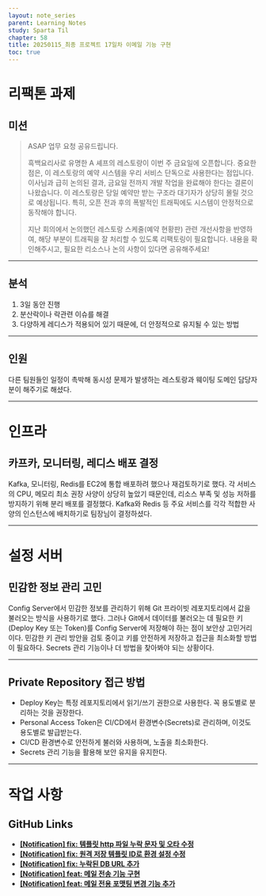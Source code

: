 ```yaml
---
layout: note_series
parent: Learning Notes
study: Sparta Til
chapter: 58
title: 20250115_최종 프로젝트 17일차 이메일 기능 구현
toc: true
---
```


# 리팩톤 과제
## 미션

> ASAP 업무 요청 공유드립니다.
> 
> 흑백요리사로 유명한 A 셰프의 레스토랑이 이번 주 금요일에 오픈합니다. 중요한 점은, 이 레스토랑의 예약 시스템을 우리 서비스 단독으로 사용한다는 점입니다.
> 이사님과 급히 논의된 결과, 금요일 전까지 개발 작업을 완료해야 한다는 결론이 나왔습니다.
> 이 레스토랑은 당일 예약만 받는 구조라 대기자가 상당히 몰릴 것으로 예상됩니다. 특히, 오픈 전과 후의 폭발적인 트래픽에도 시스템이 안정적으로 동작해야 합니다.
> 
> 지난 회의에서 논의했던 레스토랑 스케줄(예약 현황판) 관련 개선사항을 반영하여, 해당 부분이 트래픽을 잘 처리할 수 있도록 리팩토링이 필요합니다. 내용을 확인해주시고, 필요한 리소스나 논의 사항이 있다면 공유해주세요!

--- 

## 분석
1. 3일 동안 진행
2. 분산락이나 락관련 이슈를 해결 
3. 다양하게 레디스가 적용되어 있기 때문에, 더 안정적으로 유지될 수 있는 방법

---

## 인원
다른 팀원들인 일정이 촉박해 동시성 문제가 발생하는 
레스토랑과 웨이팅 도메인 담당자 분이 해주기로 해셨다.

---

# 인프라
## 카프카, 모니터링, 레디스 배포 결정
Kafka, 모니터링, Redis를 EC2에 통합 배포하려 했으나 재검토하기로 했다.
각 서비스의 CPU, 메모리 최소 권장 사양이 상당히 높았기 때문인데,
리소스 부족 및 성능 저하를 방지하기 위해 분리 배포를 결정했다.
Kafka와 Redis 등 주요 서비스를 각각 적합한 사양의 인스턴스에 배치하기로 팀장님이 결정하셨다.

---

# 설정 서버
## 민감한 정보 관리 고민
Config Server에서 민감한 정보를 관리하기 위해 Git 프라이빗 레포지토리에서 값을 불러오는 방식을 사용하기로 했다.
그러나 Git에서 데이터를 불러오는 데 필요한 키(Deploy Key 또는 Token)를 Config Server에 저장해야 하는 점이 보안상 고민거리이다.
민감한 키 관리 방안을 검토 중이고 키를 안전하게 저장하고 접근을 최소화할 방법이 필요하다.
Secrets 관리 기능이나 더 방법을 찾아봐야 되는 상황이다.

---

## Private Repository 접근 방법
- Deploy Key는 특정 레포지토리에서 읽기/쓰기 권한으로 사용한다. 꼭 용도별로 분리하는 것을 권장한다.
- Personal Access Token은 CI/CD에서 환경변수(Secrets)로 관리하며, 이것도 용도별로 발급받는다.
- CI/CD 환경변수로 안전하게 불러와 사용하며, 노출을 최소화한다.
- Secrets 관리 기능을 활용해 보안 유지을 유지한다.

---

# 작업 사항
## GitHub Links
- [**[Notification] fix: 템플릿 http 파일 누락 문자 및 오타 수정**](https://github.com/BobJool/Waiting-Reservation-Service/commit/27e6093ed66efdb3ab6bb21937f3feb39c5f5f6a)
- [**[Notification] fix: 원격 저장 템플릿 ID로 환경 설정 수정**](https://github.com/BobJool/Waiting-Reservation-Service/commit/238be6cd7570fbe5d758139c12e1d031effa2b46)
- [**[Notification] fix: 누락된 DB URL 추가**](https://github.com/BobJool/Waiting-Reservation-Service/commit/e6bac19a37ad31e2a6721d1bdc7e905e8cd5ffdf)
- [**[Notification] feat: 메일 전송 기능 구현**](https://github.com/BobJool/Waiting-Reservation-Service/pull/130/commits/9d504de2ac7eba59c02f5b14c0a0b855e7003857)
- [**[Notification] feat: 메일 전용 포맷팅 변경 기능 추가**](https://github.com/BobJool/Waiting-Reservation-Service/pull/130/commits/b82a937b026c32e4ea85c2051bc8bcfe4498b927)
